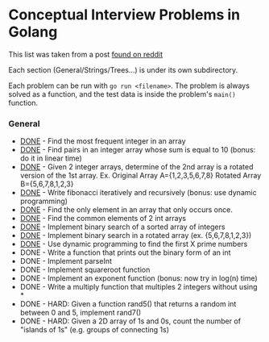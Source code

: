 # Conceptual Interview Problems in Golang
This list was taken from a post [found on reddit](https://www.reddit.com/r/cscareerquestions/comments/20ahfq/heres_a_pretty_big_list_of_programming_interview/?st=j8dc7k2e&sh=11599122)

Each section (General/Strings/Trees...) is under its own subdirectory.

Each problem can be run with `go run <filename>`. The problem is always solved
as a function, and the test data is inside the problem's `main()` function.

### General
 - [DONE](https://github.com/devedge/GolangPractice/blob/master/ConceptualInterviewProblems/General/mostfreqint.go) - Find the most frequent integer in an array
 - [DONE](https://github.com/devedge/GolangPractice/blob/master/ConceptualInterviewProblems/General/sum10.go) - Find pairs in an integer array whose sum is equal to 10 (bonus: do it in linear time)
 - [DONE](https://github.com/devedge/GolangPractice/blob/master/ConceptualInterviewProblems/General/rotatedarrays.go) - Given 2 integer arrays, determine of the 2nd array is a rotated version of the 1st array. Ex. Original Array A={1,2,3,5,6,7,8} Rotated Array B={5,6,7,8,1,2,3}
 - [DONE](https://github.com/devedge/GolangPractice/blob/master/ConceptualInterviewProblems/General/fibonacci.go) - Write fibonacci iteratively and recursively (bonus: use dynamic programming)
 - [DONE](https://github.com/devedge/GolangPractice/blob/master/ConceptualInterviewProblems/General/singlenum.go) - Find the only element in an array that only occurs once.
 - [DONE](https://github.com/devedge/GolangPractice/blob/master/ConceptualInterviewProblems/General/commonelements.go) - Find the common elements of 2 int arrays
 - [DONE](https://github.com/devedge/GolangPractice/blob/master/ConceptualInterviewProblems/General/binarysearch.go) - Implement binary search of a sorted array of integers
 - [DONE](https://github.com/devedge/GolangPractice/blob/master/ConceptualInterviewProblems/General/binarysearch-rotated.go) - Implement binary search in a rotated array (ex. {5,6,7,8,1,2,3})
 - [DONE](https://github.com/devedge/GolangPractice/blob/master/ConceptualInterviewProblems/General/primesievedynamic.go) - Use dynamic programming to find the first X prime numbers
 - DONE - Write a function that prints out the binary form of an int
 - DONE - Implement parseInt
 - DONE - Implement squareroot function
 - DONE - Implement an exponent function (bonus: now try in log(n) time)
 - DONE - Write a multiply function that multiples 2 integers without using *
 - DONE - HARD: Given a function rand5() that returns a random int between 0 and 5, implement rand7()
 - DONE - HARD: Given a 2D array of 1s and 0s, count the number of "islands of 1s" (e.g. groups of connecting 1s)

